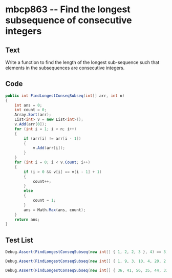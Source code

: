 # mbcp863 -- Find the longest subsequence of consecutive integers

## Text

Write a function to find the length of the longest sub-sequence such that elements in the subsequences are consecutive integers.

## Code

```csharp
public int FindLongestConseqSubseq(int[] arr, int n) 
{
    int ans = 0;
    int count = 0;
    Array.Sort(arr);
    List<int> v = new List<int>();
    v.Add(arr[0]);
    for (int i = 1; i < n; i++)
    {
        if (arr[i] != arr[i - 1])
        {
            v.Add(arr[i]);
        }
    }
    for (int i = 0; i < v.Count; i++)
    {
        if (i > 0 && v[i] == v[i - 1] + 1)
        {
            count++;
        }
        else
        {
            count = 1;
        }
        ans = Math.Max(ans, count);
    }
    return ans;
}
```

## Test List

```csharp
Debug.Assert(FindLongestConseqSubseq(new int[] { 1, 2, 2, 3 }, 4) == 3);
```

```csharp
Debug.Assert(FindLongestConseqSubseq(new int[] { 1, 9, 3, 10, 4, 20, 2 }, 7) == 4);
```

```csharp
Debug.Assert(FindLongestConseqSubseq(new int[] { 36, 41, 56, 35, 44, 33, 34, 92, 43, 32, 42 }, 11) == 5);
```
